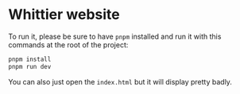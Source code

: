 # Whittier website

To run it, please be sure to have `pnpm` installed and run it with this commands at the root of the project:

```bash
pnpm install
pnpm run dev
```

You can also just open the `index.html` but it will display pretty badly.